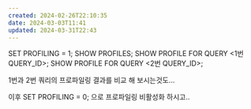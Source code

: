 ```yaml
---
created: 2024-02-26T22:10:35
date: 2024-03-03T11:41
updated: 2024-03-31T22:43
---
```

SET PROFILING = 1;
SHOW PROFILES;
SHOW PROFILE FOR QUERY <1번 QUERY_ID>;
SHOW PROFILE FOR QUERY <2번 QUERY_ID>;

1번과 2번 쿼리의 프로파일링 결과를 비교 해 보시는것도…


이후
SET PROFILING = 0;
으로 프로파일링 비활성화 하시고..